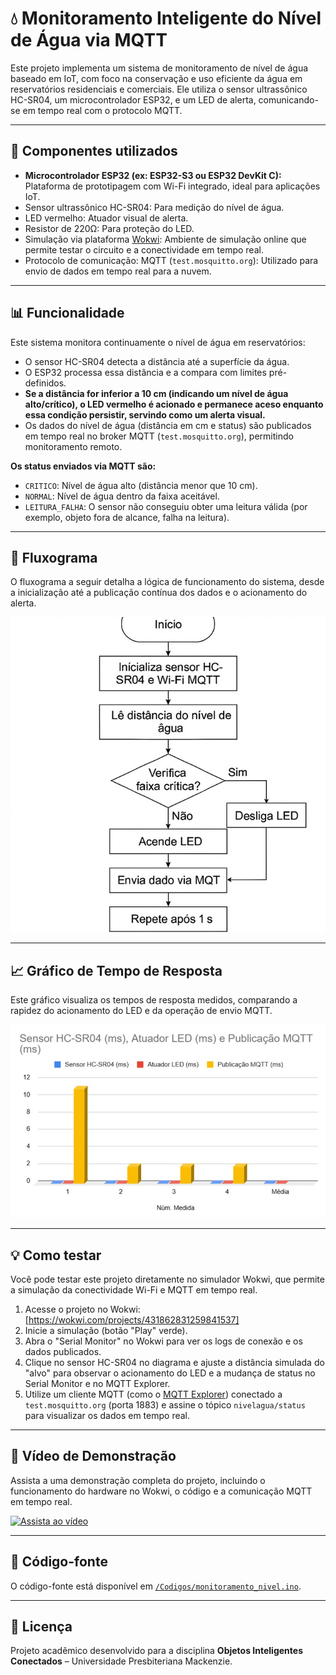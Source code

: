 # 💧 Monitoramento Inteligente do Nível de Água via MQTT

Este projeto implementa um sistema de monitoramento de nível de água baseado em IoT, com foco na conservação e uso eficiente da água em reservatórios residenciais e comerciais. Ele utiliza o sensor ultrassônico HC-SR04, um microcontrolador ESP32, e um LED de alerta, comunicando-se em tempo real com o protocolo MQTT.

---

## 🔧 Componentes utilizados

- **Microcontrolador ESP32 (ex: ESP32-S3 ou ESP32 DevKit C):** Plataforma de prototipagem com Wi-Fi integrado, ideal para aplicações IoT.
- Sensor ultrassônico HC-SR04: Para medição do nível de água.
- LED vermelho: Atuador visual de alerta.
- Resistor de 220Ω: Para proteção do LED.
- Simulação via plataforma [Wokwi](https://wokwi.com/): Ambiente de simulação online que permite testar o circuito e a conectividade em tempo real.
- Protocolo de comunicação: MQTT (`test.mosquitto.org`): Utilizado para envio de dados em tempo real para a nuvem.

---

## 📊 Funcionalidade

Este sistema monitora continuamente o nível de água em reservatórios:

- O sensor HC-SR04 detecta a distância até a superfície da água.
- O ESP32 processa essa distância e a compara com limites pré-definidos.
- **Se a distância for inferior a 10 cm (indicando um nível de água alto/crítico), o LED vermelho é acionado e permanece aceso enquanto essa condição persistir, servindo como um alerta visual.**
- Os dados do nível de água (distância em cm e status) são publicados em tempo real no broker MQTT (`test.mosquitto.org`), permitindo monitoramento remoto.

**Os status enviados via MQTT são:**
- `CRITICO`: Nível de água alto (distância menor que 10 cm).
- `NORMAL`: Nível de água dentro da faixa aceitável.
- `LEITURA_FALHA`: O sensor não conseguiu obter uma leitura válida (por exemplo, objeto fora de alcance, falha na leitura).

---

## 🔄 Fluxograma

O fluxograma a seguir detalha a lógica de funcionamento do sistema, desde a inicialização até a publicação contínua dos dados e o acionamento do alerta.

![Fluxograma](Imagens/fluxo.jpeg)

---

## 📈 Gráfico de Tempo de Resposta

Este gráfico visualiza os tempos de resposta medidos, comparando a rapidez do acionamento do LED e da operação de envio MQTT.

![Gráfico](Imagens/grafico_tempo.jpeg)

---

## 💡 Como testar

Você pode testar este projeto diretamente no simulador Wokwi, que permite a simulação da conectividade Wi-Fi e MQTT em tempo real.

1.  Acesse o projeto no Wokwi: [https://wokwi.com/projects/431862831259841537]
2.  Inicie a simulação (botão "Play" verde).
3.  Abra o "Serial Monitor" no Wokwi para ver os logs de conexão e os dados publicados.
4.  Clique no sensor HC-SR04 no diagrama e ajuste a distância simulada do "alvo" para observar o acionamento do LED e a mudança de status no Serial Monitor e no MQTT Explorer.
5.  Utilize um cliente MQTT (como o [MQTT Explorer](https://mqtt-explorer.com/)) conectado a `test.mosquitto.org` (porta 1883) e assine o tópico `nivelagua/status` para visualizar os dados em tempo real.

---

## 🔗 Vídeo de Demonstração

Assista a uma demonstração completa do projeto, incluindo o funcionamento do hardware no Wokwi, o código e a comunicação MQTT em tempo real.

[![Assista ao vídeo](https://img.youtube.com/vi/SEU_ID_DO_VIDEO/0.jpg)](https://youtube.com/watch?v=SEU_ID_DO_VIDEO)

---

## 📁 Código-fonte

O código-fonte está disponível em [`/Codigos/monitoramento_nivel.ino`](Codigos/monitoramento_nivel.ino).

---

## 📝 Licença

Projeto acadêmico desenvolvido para a disciplina **Objetos Inteligentes Conectados** – Universidade Presbiteriana Mackenzie.
